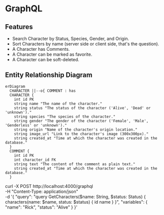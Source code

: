 # GraphQL

## Features
- Search Character by Status, Species, Gender, and Origin.
- Sort Characters by name (server side or client side, that's the question).
- A Character has Comments.
- A Character can be marked as favorite.
- A Character can be soft-deleted.

## Entity Relationship Diagram
```mermaid 
erDiagram
  CHARACTER ||--o{ COMMENT : has
  CHARACTER {
    int id PK
    string name "The name of the character."
    string status "The status of the character ('Alive', 'Dead' or 'unknown')."
    string species "The species of the character."
    string gender "The gender of the character ('Female', 'Male', 'Genderless' or 'unknown')."
    string origin "Name of the character's origin location."
    string image_url "Link to the character's image (300x300px)."
    string created_at "Time at which the character was created in the database."
  }
  COMMENT {
    int id PK
    int character_id FK
    string text "The content of the comment as plain text."
    string created_at "Time at which the character was created in the database."
  }
```


curl -X POST http://localhost:4000/graphql \
  -H "Content-Type: application/json" \
  -d '{
    "query": "query GetCharacters($name: String, $status: Status) { characters(name: $name, status: $status) { id name } }",
    "variables": { "name": "Rick", "status": "Alive" }
  }'

